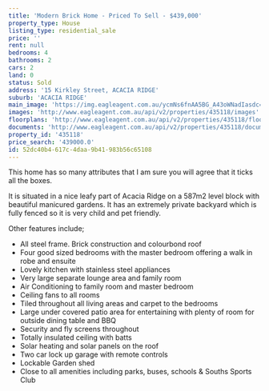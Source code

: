 ```yaml
---
title: 'Modern Brick Home - Priced To Sell - $439,000'
property_type: House
listing_type: residential_sale
price: ''
rent: null
bedrooms: 4
bathrooms: 2
cars: 2
land: 0
status: Sold
address: '15 Kirkley Street, ACACIA RIDGE'
suburb: 'ACACIA RIDGE'
main_image: 'https://img.eagleagent.com.au/ycmNs6fnAA5BG_A43oWNadIasdc=/1280x854/smart/https://s3-us-west-2.amazonaws.com/eagleagent-orig/images/6820673/113714103-image-M.jpg'
images: 'http://www.eagleagent.com.au/api/v2/properties/435118/images'
floorplans: 'http://www.eagleagent.com.au/api/v2/properties/435118/floorplans'
documents: 'http://www.eagleagent.com.au/api/v2/properties/435118/documents'
property_id: '435118'
price_search: '439000.0'
id: 52dc40b4-617c-4daa-9b41-983b56c65108
---
```

This home has so many attributes that I am sure you will agree that it ticks all the boxes.

It is situated in a nice leafy part of Acacia Ridge on a 587m2 level block with beautiful manicured gardens. It has an extremely private backyard which is fully fenced so it is very child and pet friendly.

Other features include;
*  All steel frame. Brick construction and colourbond roof
*  Four good sized bedrooms with the master bedroom offering a walk in robe and ensuite
*  Lovely kitchen with stainless steel appliances
*  Very large separate lounge area and family room
*  Air Conditioning to family room and master bedroom
*  Ceiling fans to all rooms
*  Tiled throughout all living areas and carpet to the bedrooms
*  Large under covered patio area for entertaining with plenty of room for outside dining table and BBQ
*  Security and fly screens throughout
*  Totally insulated ceiling with batts
*  Solar heating and solar panels on the roof
*  Two car lock up garage with remote controls
*  Lockable Garden shed
*  Close to all amenities including parks, buses, schools & Souths Sports Club